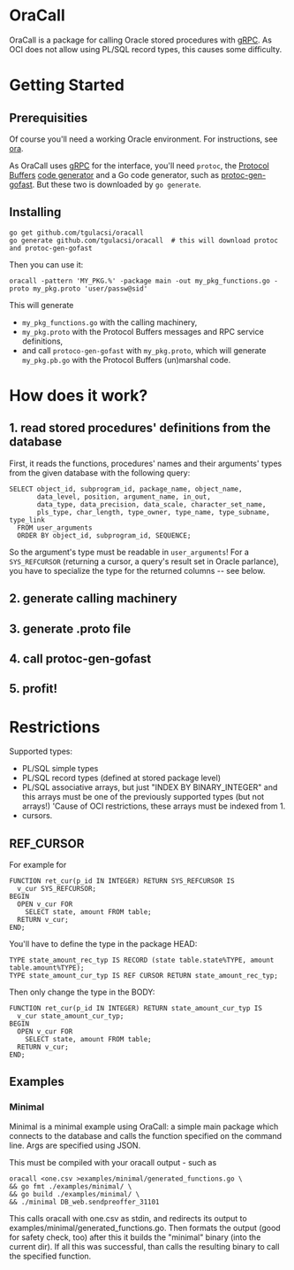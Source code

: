 # OraCall
OraCall is a package for calling Oracle stored procedures with [gRPC](grpc.io).
As OCI does not allow using PL/SQL record types, this causes some difficulty.

# Getting Started
## Prerequisities
Of course you'll need a working Oracle environment. For instructions, see
[ora](https://github.com/rana/ora/blob/master/README.md).

As OraCall uses [gRPC](grpc.io) for the interface, you'll need `protoc`, the
[Protocol Buffers](https://developers.google.com/protocol-buffers/)
[code generator](https://github.com/google/protobuf/releases) and a Go code generator,
such as [protoc-gen-gofast](https://github.com/gogo/protobuf/tree/master/protoc-gen-gofast).
But these two is downloaded by `go generate`.

## Installing

	go get github.com/tgulacsi/oracall
	go generate github.com/tgulacsi/oracall  # this will download protoc and protoc-gen-gofast

Then you can use it:

	oracall -pattern 'MY_PKG.%' -package main -out my_pkg_functions.go -proto my_pkg.proto 'user/passw@sid'

This will generate
  * `my_pkg_functions.go` with the calling machinery,
  * `my_pkg.proto` with the Protocol Buffers messages and RPC service definitions,
  * and call `protoco-gen-gofast` with `my_pkg.proto`, which will generate
    `my_pkg.pb.go` with the Protocol Buffers (un)marshal code.

# How does it work?
## 1. read stored procedures' definitions from the database
First, it reads the functions, procedures' names and their arguments' types from
the given database with the following query:

    SELECT object_id, subprogram_id, package_name, object_name,
           data_level, position, argument_name, in_out,
           data_type, data_precision, data_scale, character_set_name,
           pls_type, char_length, type_owner, type_name, type_subname, type_link
      FROM user_arguments
      ORDER BY object_id, subprogram_id, SEQUENCE;

So the argument's type must be readable in `user_arguments`!
For a `SYS_REFCURSOR` (returning a cursor, a query's result set in Oracle parlance),
you have to specialize the type for the returned columns -- see below.

## 2. generate calling machinery

## 3. generate .proto file

## 4. call protoc-gen-gofast

## 5. profit!

# Restrictions
Supported types:
  * PL/SQL simple types
  * PL/SQL record types (defined at stored package level)
  * PL/SQL associative arrays, but just "INDEX BY BINARY_INTEGER" and this arrays
  must be one of the previously supported types (but not arrays!)
  'Cause of OCI restrictions, these arrays must be indexed from 1.
  * cursors.


## REF_CURSOR
For example for

    FUNCTION ret_cur(p_id IN INTEGER) RETURN SYS_REFCURSOR IS
	  v_cur SYS_REFCURSOR;
	BEGIN
	  OPEN v_cur FOR
	    SELECT state, amount FROM table;
	  RETURN v_cur;
	END;

You'll have to define the type in the package HEAD:

    TYPE state_amount_rec_typ IS RECORD (state table.state%TYPE, amount table.amount%TYPE);
	TYPE state_amount_cur_typ IS REF CURSOR RETURN state_amount_rec_typ;

Then only change the type in the BODY:

    FUNCTION ret_cur(p_id IN INTEGER) RETURN state_amount_cur_typ IS
	  v_cur state_amount_cur_typ;
	BEGIN
	  OPEN v_cur FOR
	    SELECT state, amount FROM table;
	  RETURN v_cur;
	END;

## Examples
### Minimal
Minimal is a minimal example using OraCall: a simple main package which
connects to the database and calls the function specified on the command line.
Args are specified using JSON.

This must be compiled with your oracall output - such as

    oracall <one.csv >examples/minimal/generated_functions.go \
    && go fmt ./examples/minimal/ \
    && go build ./examples/minimal/ \
    && ./minimal DB_web.sendpreoffer_31101

This calls oracall with one.csv as stdin, and redirects its output to
examples/minimal/generated_functions.go.
Then formats the output (good for safety check, too)
after this it builds the "minimal" binary (into the current dir).
If all this was successful, than calls the resulting binary
to call the specified function.
